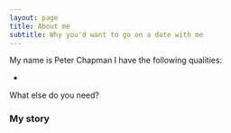 ```yaml
---
layout: page
title: About me
subtitle: Why you'd want to go on a date with me
---
```


My name is Peter Chapman I have the following qualities:

- 

What else do you need?

### My story


